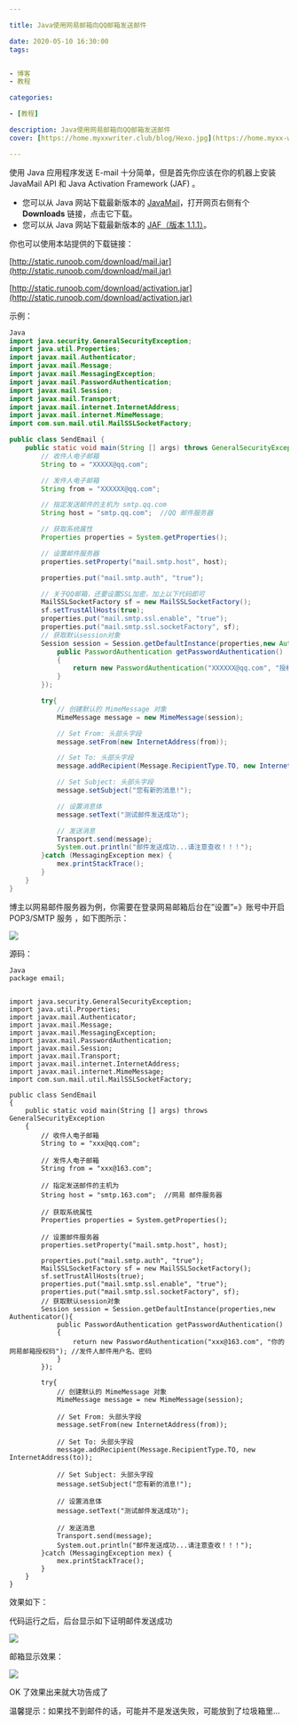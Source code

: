 ```yaml
---

title: Java使用网易邮箱向QQ邮箱发送邮件

date: 2020-05-10 16:30:00
tags:


- 博客
- 教程

categories:

- [教程]

description: Java使用网易邮箱向QQ邮箱发送邮件
cover: [https://home.myxxwriter.club/blog/Hexo.jpg](https://home.myxx-writer.club/blog/Hexo.jpg)

---
```


使用 Java 应用程序发送 E-mail 十分简单，但是首先你应该在你的机器上安装 JavaMail API 和 Java Activation Framework (JAF) 。

- 您可以从 Java 网站下载最新版本的 [JavaMail](http://www.oracle.com/technetwork/java/javamail/index.html)，打开网页右侧有个 **Downloads** 链接，点击它下载。
- 您可以从 Java 网站下载最新版本的 [JAF（版本 1.1.1）](http://www.oracle.com/technetwork/articles/java/index-135046.html)。

你也可以使用本站提供的下载链接：

[http://static.runoob.com/download/mail.jar](http://static.runoob.com/download/mail.jar)

[http://static.runoob.com/download/activation.jar](http://static.runoob.com/download/activation.jar)

示例：

```java
Java
import java.security.GeneralSecurityException;
import java.util.Properties;
import javax.mail.Authenticator;
import javax.mail.Message;
import javax.mail.MessagingException;
import javax.mail.PasswordAuthentication;
import javax.mail.Session;
import javax.mail.Transport;
import javax.mail.internet.InternetAddress;
import javax.mail.internet.MimeMessage;
import com.sun.mail.util.MailSSLSocketFactory;

public class SendEmail {
    public static void main(String [] args) throws GeneralSecurityException  {
        // 收件人电子邮箱
        String to = "XXXXX@qq.com";

        // 发件人电子邮箱
        String from = "XXXXXX@qq.com";

        // 指定发送邮件的主机为 smtp.qq.com
        String host = "smtp.qq.com";  //QQ 邮件服务器

        // 获取系统属性
        Properties properties = System.getProperties();

        // 设置邮件服务器
        properties.setProperty("mail.smtp.host", host);

        properties.put("mail.smtp.auth", "true");

        // 关于QQ邮箱，还要设置SSL加密，加上以下代码即可
        MailSSLSocketFactory sf = new MailSSLSocketFactory();
        sf.setTrustAllHosts(true);
        properties.put("mail.smtp.ssl.enable", "true");
        properties.put("mail.smtp.ssl.socketFactory", sf);
        // 获取默认session对象
        Session session = Session.getDefaultInstance(properties,new Authenticator(){
            public PasswordAuthentication getPasswordAuthentication()
            {
                return new PasswordAuthentication("XXXXXX@qq.com", "授权码"); //发件人邮件用户名、授权码
            }
        });

        try{
            // 创建默认的 MimeMessage 对象
            MimeMessage message = new MimeMessage(session);

            // Set From: 头部头字段
            message.setFrom(new InternetAddress(from));

            // Set To: 头部头字段
            message.addRecipient(Message.RecipientType.TO, new InternetAddress(to));

            // Set Subject: 头部头字段
            message.setSubject("您有新的消息!");

            // 设置消息体
            message.setText("测试邮件发送成功");

            // 发送消息
            Transport.send(message);
            System.out.println("邮件发送成功...请注意查收！！！");
        }catch (MessagingException mex) {
            mex.printStackTrace();
        }
    }
}
```

博主以网易邮件服务器为例，你需要在登录网易邮箱后台在”设置”=》账号中开启 POP3/SMTP 服务 ，如下图所示：

[![](https://s1.ax1x.com/2020/08/01/aGZIK0.jpg#align=left&display=inline&height=922&margin=%5Bobject%20Object%5D&originHeight=922&originWidth=1033&status=done&style=none&width=1033)](https://s1.ax1x.com/2020/08/01/aGZIK0.jpg)

源码：

```
Java
package email;


import java.security.GeneralSecurityException;
import java.util.Properties;
import javax.mail.Authenticator;
import javax.mail.Message;
import javax.mail.MessagingException;
import javax.mail.PasswordAuthentication;
import javax.mail.Session;
import javax.mail.Transport;
import javax.mail.internet.InternetAddress;
import javax.mail.internet.MimeMessage;
import com.sun.mail.util.MailSSLSocketFactory;

public class SendEmail
{
    public static void main(String [] args) throws GeneralSecurityException
    {
        // 收件人电子邮箱
        String to = "xxx@qq.com";

        // 发件人电子邮箱
        String from = "xxx@163.com";

        // 指定发送邮件的主机为
        String host = "smtp.163.com";  //网易 邮件服务器

        // 获取系统属性
        Properties properties = System.getProperties();

        // 设置邮件服务器
        properties.setProperty("mail.smtp.host", host);

        properties.put("mail.smtp.auth", "true");
        MailSSLSocketFactory sf = new MailSSLSocketFactory();
        sf.setTrustAllHosts(true);
        properties.put("mail.smtp.ssl.enable", "true");
        properties.put("mail.smtp.ssl.socketFactory", sf);
        // 获取默认session对象
        Session session = Session.getDefaultInstance(properties,new Authenticator(){
            public PasswordAuthentication getPasswordAuthentication()
            {
                return new PasswordAuthentication("xxx@163.com", "你的网易邮箱授权码"); //发件人邮件用户名、密码
            }
        });

        try{
            // 创建默认的 MimeMessage 对象
            MimeMessage message = new MimeMessage(session);

            // Set From: 头部头字段
            message.setFrom(new InternetAddress(from));

            // Set To: 头部头字段
            message.addRecipient(Message.RecipientType.TO, new InternetAddress(to));

            // Set Subject: 头部头字段
            message.setSubject("您有新的消息!");

            // 设置消息体
            message.setText("测试邮件发送成功");

            // 发送消息
            Transport.send(message);
            System.out.println("邮件发送成功...请注意查收！！！");
        }catch (MessagingException mex) {
            mex.printStackTrace();
        }
    }
}
```

效果如下：

代码运行之后，后台显示如下证明邮件发送成功

[![](https://s1.ax1x.com/2020/08/01/aGeXTS.png#align=left&display=inline&height=319&margin=%5Bobject%20Object%5D&originHeight=319&originWidth=886&status=done&style=none&width=886)](https://s1.ax1x.com/2020/08/01/aGeXTS.png)

邮箱显示效果：

[![](https://s1.ax1x.com/2020/08/01/aGnmE8.png#align=left&display=inline&height=549&margin=%5Bobject%20Object%5D&originHeight=549&originWidth=1013&status=done&style=none&width=1013)](https://s1.ax1x.com/2020/08/01/aGnmE8.png)

OK 了效果出来就大功告成了

温馨提示：如果找不到邮件的话，可能并不是发送失败，可能放到了垃圾箱里…

